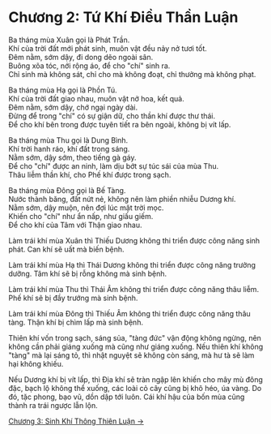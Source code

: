 # Chương 2: Tứ Khí Điều Thần Luận

Ba tháng mùa Xuân gọi là Phát Trần.  
Khí của trời đất mới phát sinh, muôn vật đều nảy nở tươi tốt.  
Đêm nằm, sớm dậy, đi dong dẽo ngoài sân.  
Buông xõa tóc, nới rộng áo, để cho "chí" sinh ra.  
Chỉ sinh mà không sát, chỉ cho mà không đoạt, chỉ thưởng mà không phạt.

Ba tháng mùa Hạ gọi là Phồn Tú.  
Khí của trời đất giao nhau, muôn vật nở hoa, kết quả.  
Đêm nằm, sớm dậy, chớ ngại ngày dài.  
Đừng để trong "chí" có sự giận dữ, cho thần khí được thư thái.    
Để cho khí bên trong được tuyên tiết ra bên ngoài, không bị vít lấp.

Ba tháng mùa Thu gọi là Dung Bình.  
Khí trời hanh ráo, khí đất trong sáng.  
Nằm sớm, dậy sớm, theo tiếng gà gáy.  
Để cho "chí" được an ninh, làm dịu bớt sự túc sái của mùa Thu.  
Thâu liễm thần khí, cho Phế khí được trong sạch.

Ba tháng mùa Đông gọi là Bế Tàng.  
Nước thành băng, đất nứt nẻ, không nên làm phiền nhiễu Dương khí.  
Nằm sớm, dậy muộn, nên đợi lúc mặt trời mọc.  
Khiến cho "chí" như ẩn nấp, như giấu giếm.  
Để cho khí của Tâm với Thận giao nhau.

Làm trái khí mùa Xuân thì Thiếu Dương không thi triển được công năng sinh phát.
Can khí sẽ uất mà biến bệnh.

Làm trái khí mùa Hạ thì Thái Dương không thi triển được công năng trưởng dưỡng.
Tâm khí sẽ bị rỗng không mà sinh bệnh.

Làm trái khí mùa Thu thì Thái Âm không thi triển được công năng thâu liễm. Phế
khí sẽ bị đầy trướng mà sinh bệnh.

Làm trái khí mùa Đông thì Thiếu Âm không thi triển được công năng thâu tàng. Thận
khí bị chìm lấp mà sinh bệnh.

Thiên khí vốn trong sạch, sáng sủa, "tàng đức" vận động không ngừng, nên không
cần phải giáng xuống mà cũng như giáng xuống. Nếu thiên khí không "tàng" mà lại
sáng tỏ, thì nhật nguyệt sẽ không còn sáng, mà hư tà sẽ làm hại không khiếu.

Nếu Dương khí bị vít lấp, thì Địa khí sẽ tràn ngập lên khiến cho mây mù đông
đặc, bạch lộ không thể xuống, các loài cỏ cây cũng bị khô héo, úa vàng. Do đó,
tặc phong, bạo vũ, dồn dập tới luôn. Cái khí hậu của bốn mùa cũng thành ra trái
ngược lẫn lộn.

[Chương 3: Sinh Khí Thông Thiên Luận &rarr;](https://github.com/thaicuc/sach-y-dich/blob/master/contents/03-sinh-khi-thong-thien-luan.md)
